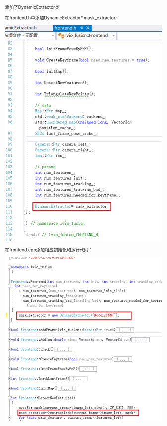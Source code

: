 添加了DynamicExtractor类

在frontend.h中添加DynamicExtractor* mask_extractor;

![image-20201206140700510](\img\image-20201206140700510.png)

在frontend.cpp添加相应初始化和运行代码：

![image-20201206140806098](\img\image-20201206140806098.png)
